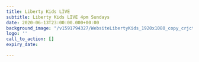 ```yaml
---
title: Liberty Kids LIVE
subtitle: Liberty Kids LIVE 4pm Sundays
date: 2020-06-13T23:00:00.000+00:00
background_image: "/v1591794327/WebsiteLibertyKids_1920x1080_copy_crjctl.png"
logo: ''
call_to_action: []
expiry_date: 

---
```


